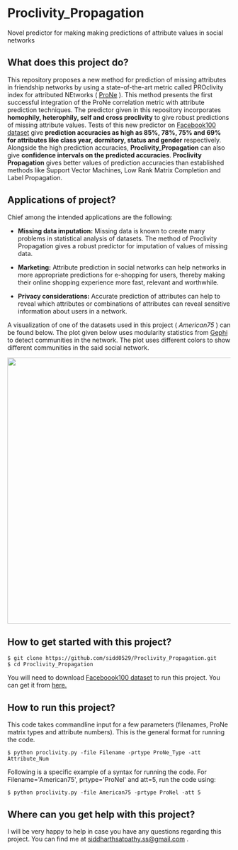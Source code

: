 # Proclivity_Propagation
Novel predictor for making making predictions of attribute values in social networks

## What does this project do?
This repository proposes a new method for prediction of missing attributes in friendship networks by using a state-of-the-art metric called PROclivity index for attributed NEtworks ( [ProNe](https://link.springer.com/chapter/10.1007%2F978-3-319-57454-7_18) ).  This method presents the first successful integration of the ProNe correlation metric with attribute prediction techniques. The predictor given in this repository incorporates **homophily, heterophily, self and cross proclivity** to give robust predictions of missing attribute values. Tests of this new predictor on [Facebook100 dataset](https://www.sciencedirect.com/science/article/pii/S0378437111009186) give **prediction accuracies as high as 85%, 78%, 75% and 69% for attributes like class year, dormitory, status and gender** respectively. Alongside the high prediction accuracies, **Proclivity_Propagation** can also give **confidence intervals on the predicted accuracies**. **Proclivity Propagation** gives better values of prediction accuracies than established methods like Support Vector Machines, Low Rank Matrix Completion and Label Propagation.

## Applications of project?
Chief among the intended applications are the following:

* **Missing data imputation:** Missing data is known to create many problems in statistical analysis of datasets. The method of Proclivity Propagation gives a robust predictor for imputation of values of missing data.

* **Marketing:** Attribute prediction in social networks can help networks in more appropriate predictions for e-shopping for users, thereby making their online shopping experience more fast, relevant and worthwhile. 

* **Privacy considerations:** Accurate prediction of attributes can help to reveal which attributes or combinations of attributes can reveal sensitive information about users in a network. 


A visualization of one of the datasets used in this project ( *American75* ) can be found below. The plot given below uses modularity statistics from [Gephi](https://gephi.org/) to detect communities in the network. The plot uses different colors to show different communities in the said social network.

<img src="https://user-images.githubusercontent.com/26308648/51215393-cd783100-18ee-11e9-88db-b58df3719fbd.png" width="600">


## How to get started with this project?
```
$ git clone https://github.com/sidd0529/Proclivity_Propagation.git
$ cd Proclivity_Propagation
```

You will need to download [Faceboook100 dataset](https://www.sciencedirect.com/science/article/pii/S0378437111009186) to run this project. You can get it from [here.](https://drive.google.com/drive/folders/1wPF1eSdj-44O3snk03N4w1yk8TCi09Mc?usp=sharing)


## How to run this project?
This code takes commandline input for a few parameters (filenames, ProNe matrix types and attribute numbers). This is the general format for running the code.
```
$ python proclivity.py -file Filename -prtype ProNe_Type -att Attribute_Num
```

Following is a specific example of a syntax for running the code. For Filename='American75', prtype='ProNel' and att=5, run the code using:
```
$ python proclivity.py -file American75 -prtype ProNel -att 5
```



## Where can you get help with this project?
I will be very happy to help in case you have any questions regarding this project. You can find me at siddharthsatpathy.ss@gmail.com .

